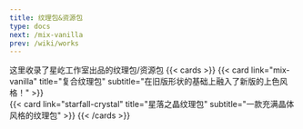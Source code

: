 ```yaml
---
title: 纹理包&资源包
type: docs
next: /mix-vanilla
prev: /wiki/works
---
```

这里收录了星屹工作室出品的纹理包/资源包
{{< cards >}}
  {{< card link="mix-vanilla" title="复合纹理包" subtitle="在旧版形状的基础上融入了新版的上色风格！" >}}  
  {{< card link="starfall-crystal" title="星落之晶纹理包" subtitle="一款充满晶体风格的纹理包" >}}
{{< /cards >}}